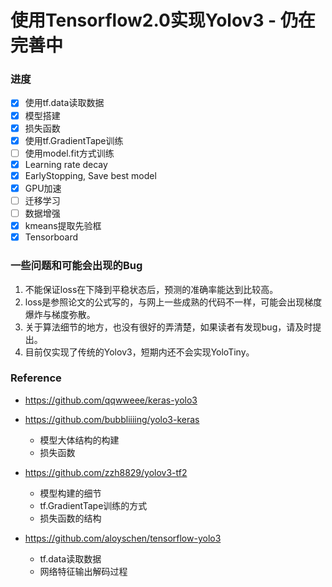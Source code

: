 # 使用Tensorflow2.0实现Yolov3 - 仍在完善中

### 进度

- [x] 使用tf.data读取数据
- [x] 模型搭建
- [x] 损失函数
- [x] 使用tf.GradientTape训练
- [ ] 使用model.fit方式训练
- [x] Learning rate decay
- [x] EarlyStopping, Save best model
- [x] GPU加速
- [ ] 迁移学习
- [ ] 数据增强
- [x] kmeans提取先验框
- [x] Tensorboard

### 一些问题和可能会出现的Bug

1. 不能保证loss在下降到平稳状态后，预测的准确率能达到比较高。
2. loss是参照论文的公式写的，与网上一些成熟的代码不一样，可能会出现梯度爆炸与梯度弥散。
3. 关于算法细节的地方，也没有很好的弄清楚，如果读者有发现bug，请及时提出。
4. 目前仅实现了传统的Yolov3，短期内还不会实现YoloTiny。

### Reference

- https://github.com/qqwweee/keras-yolo3
- https://github.com/bubbliiiing/yolo3-keras
	- 模型大体结构的构建
	- 损失函数

- https://github.com/zzh8829/yolov3-tf2
  - 模型构建的细节
  - tf.GradientTape训练的方式
  - 损失函数的结构

- https://github.com/aloyschen/tensorflow-yolo3
  - tf.data读取数据
  - 网络特征输出解码过程
